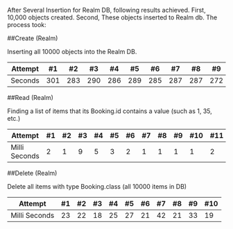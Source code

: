After Several Insertion for Realm DB, following results achieved.
First, 10,000 objects created.
Second, These objects inserted to Realm db. The process took:

##Create (Realm)

Inserting all 10000 objects into the Realm DB.

| Attempt | #1 | #2 | #3 | #4 | #5 | #6 | #7 | #8 | #9 | #10 | #11 | #12 |
| --- | --- | --- | --- | --- | --- | --- | --- | --- | --- | --- | --- | --- |
| Seconds | 301 | 283 | 290 | 286 | 289 | 285 | 287 | 287 | 272 | 276 | 269 | 254 |

##Read (Realm)

Finding a list of items that its Booking.id contains a value (such as 1, 35, etc.)

| Attempt | #1 | #2 | #3 | #4 | #5 | #6 | #7 | #8 | #9 | #10 | #11 |
| ---| --- | --- | --- | --- | --- | --- | --- | --- | --- | --- | --- |
| Milli Seconds | 2 | 1 | 9 | 5 | 3 | 2 | 1 | 1 | 1 | 1 | 2 |

##Delete (Realm)

Delete all items with type Booking.class (all 10000 items in DB)

| Attempt | #1 | #2 | #3 | #4 | #5 | #6 | #7 | #8 | #9 | #10 |
| ---| --- | --- | --- | --- | --- | --- | --- | --- | --- | --- |
| Milli Seconds | 23 | 22 | 18 | 25 | 27 | 21 | 42 | 21 | 33 | 19 |